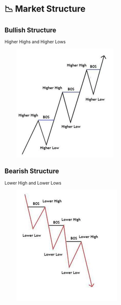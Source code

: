 # 📉 Market Structure

## Bullish Structure

Higher Highs and Higher Lows

<figure><img src="../.gitbook/assets/image (6) (1) (1) (1).png" alt=""><figcaption></figcaption></figure>

## Bearish Structure

Lower High and Lower Lows

<figure><img src="../.gitbook/assets/image (1) (2) (1) (1) (1).png" alt=""><figcaption></figcaption></figure>

